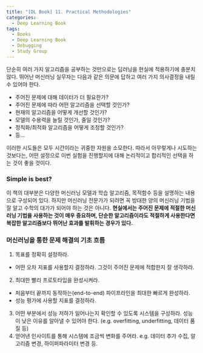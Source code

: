 ```yaml
---
title: "[DL Book] 11. Practical Methodologies"
categories:
  - Deep Learning Book
tags:
  - Books
  - Deep Learning Book
  - Debugging
  - Study Group
---
```


단순히 여러 가지 알고리즘을 공부하는 것만으로는 딥러닝을 현실에 적용하기에 충분치 않다. 뛰어난 머신러닝 실무자는 다음과 같은 의문에 답하고 여러 가지 의사결정을 내릴 수 있어야 한다.
- 주어진 문제에 대해 데이터가 더 필요한가?
- 주어진 문제에 따라 어떤 알고리즘을 선택할 것인가?
- 현재의 알고리즘을 어떻게 개선할 것인가?
- 모델의 수용력을 늘릴 것인가, 줄일 것인가?
- 정칙화/최적화 알고리즘을 어떻게 조정할 것인가?
- 등…

이러한 시도들은 모두 시간이라는 귀중한 자원을 소모한다. 따라서 아무렇게나 시도하는 것보다는, 어떤 설정으로 이번 실험을 진행할지에 대해 논리적이고 합리적인 선택을 하는 것이 좋을 것이다.

### Simple is best?

이 책의 대부분은 다양한 머신러닝 모델과 학습 알고리즘, 목적함수 등을 설명하는 내용으로 구성되어 있다. 하지만 머신러닝 전문가가 되려면 꼭 방대한 양의 머신러닝 기법을 잘 알고 수학의 대가가 되어야 하는 것은 아니다. **현실에서는 주어진 문제에 적절한 머신러닝 기법을 사용하는 것이 매우 중요하며, 단순한 알고리즘이라도 적절하게 사용한다면 복잡한 알고리즘보다 뛰어난 효과를 발휘하는 경우가 있다.**

### 머신러닝을 통한 문제 해결의 기초 흐름

1. 목표를 정확히 설정하라. 
- 어떤 오차 지표를 사용할지 결정하라. 그것이 주어진 문제에 적합한지 잘 생각하라.
2. 최대한 빨리 프로토타입을 완성시켜라.
- 처음부터 끝까지 동작하는(end-to-end) 파이프라인을 최대한 빠르게 완성하라.
- 성능 평가에 사용할 지표를 결정하라.
3. 어떤 부분에서 성능 저하가 일어나는지 확인할 수 있도록 시스템을 구성하라.
성능이 낮은 이유를 알아낼 수 있어야 한다. (e.g. overfitting, underfitting, 데이터 품질 등)
4. 얻어낸 인사이트를 통해 시스템에 조금씩 변화를 주어라.
e.g. 데이터 추가 수집, 알고리즘 변경, 하이퍼파라미터 변경 등.